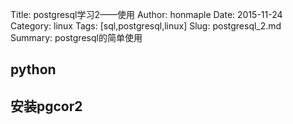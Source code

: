 Title: postgresql学习2——使用
Author: honmaple 
Date: 2015-11-24
Category: linux
Tags: [sql,postgresql,linux]
Slug: postgresql_2.md
Summary: postgresql的简单使用


## python
## 安装pgcor2

